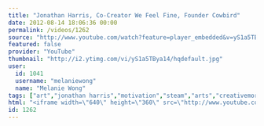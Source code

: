 ```yaml
---
title: "Jonathan Harris, Co-Creator We Feel Fine, Founder Cowbird"
date: 2012-08-14 18:06:36 00:00
permalink: /videos/1262
source: "http://www.youtube.com/watch?feature=player_embedded&v=yS1a5TBya14#!"
featured: false
provider: "YouTube"
thumbnail: "http://i2.ytimg.com/vi/yS1a5TBya14/hqdefault.jpg"
user:
  id: 1041
  username: "melaniewong"
  name: "Melanie Wong"
tags: ["art","jonathan harris","motivation","steam","arts","creativemorning","creative mornings","cowbird technology"]
html: "<iframe width=\"640\" height=\"360\" src=\"http://www.youtube.com/embed/yS1a5TBya14?wmode=transparent&fs=1&feature=oembed\" frameborder=\"0\" allowfullscreen></iframe>"
id: 1262
---
```



